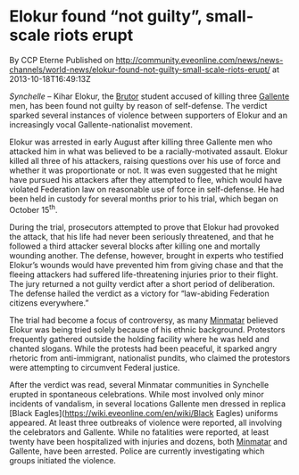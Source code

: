 # Elokur found “not guilty”, small-scale riots erupt
By CCP Eterne
Published on http://community.eveonline.com/news/news-channels/world-news/elokur-found-not-guilty-small-scale-riots-erupt/ at 2013-10-18T16:49:13Z

_Synchelle_ – Kihar Elokur, the [Brutor](https://wiki.eveonline.com/en/wiki/Brutor) student accused of killing three [Gallente](https://wiki.eveonline.com/en/wiki/Gallente) men, has been found not guilty by reason of self-defense. The verdict sparked several instances of violence between supporters of Elokur and an increasingly vocal Gallente-nationalist movement.

Elokur was arrested in early August after killing three Gallente men who attacked him in what was believed to be a racially-motivated assault. Elokur killed all three of his attackers, raising questions over his use of force and whether it was proportionate or not. It was even suggested that he might have pursued his attackers after they attempted to flee, which would have violated Federation law on reasonable use of force in self-defense. He had been held in custody for several months prior to his trial, which began on October 15<sup>th</sup>.

During the trial, prosecutors attempted to prove that Elokur had provoked the attack, that his life had never been seriously threatened, and that he followed a third attacker several blocks after killing one and mortally wounding another. The defense, however, brought in experts who testified Elokur’s wounds would have prevented him from giving chase and that the fleeing attackers had suffered life-threatening injuries prior to their flight. The jury returned a not guilty verdict after a short period of deliberation. The defense hailed the verdict as a victory for “law-abiding Federation citizens everywhere.”

The trial had become a focus of controversy, as many [Minmatar](https://wiki.eveonline.com/en/wiki/Minmatar) believed Elokur was being tried solely because of his ethnic background. Protestors frequently gathered outside the holding facility where he was held and chanted slogans. While the protests had been peaceful, it sparked angry rhetoric from anti-immigrant, nationalist pundits, who claimed the protestors were attempting to circumvent Federal justice.

After the verdict was read, several Minmatar communities in Synchelle erupted in spontaneous celebrations. While most involved only minor incidents of vandalism, in several locations Gallente men dressed in replica [Black Eagles](https://wiki.eveonline.com/en/wiki/Black Eagles) uniforms appeared. At least three outbreaks of violence were reported, all involving the celebrators and Gallente. While no fatalities were reported, at least twenty have been hospitalized with injuries and dozens, both [Minmatar](https://wiki.eveonline.com/en/wiki/Minmatar) and Gallente, have been arrested. Police are currently investigating which groups initiated the violence.


